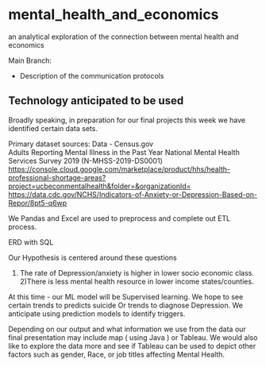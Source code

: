 # mental_health_and_economics
 an analytical exploration of the connection between mental health and economics

Main Branch:
* Description of the communication protocols

## Technology anticipated to be used
Broadly speaking, in preparation for our final projects this week we have identified certain data sets.  

Primary dataset sources:
Data - Census.gov <br/>
Adults Reporting Mental Illness in the Past Year 
National Mental Health Services Survey 2019 (N-MHSS-2019-DS0001)
https://console.cloud.google.com/marketplace/product/hhs/health-professional-shortage-areas?project=ucbeconmentalhealth&folder=&organizationId=
https://data.cdc.gov/NCHS/Indicators-of-Anxiety-or-Depression-Based-on-Repor/8pt5-q6wp

We Pandas and Excel are used to preprocess and complete out ETL process.

ERD with SQL

Our Hypothesis is centered around these questions
1) The rate of Depression/anxiety is higher in lower socio economic class.
2)There is less mental health resource in lower income states/counties.

At this time - our ML model will be Supervised learning. We hope to see certain trends to predicts suicide Or trends to diagnose Depression. We anticipate using prediction models to identify triggers.  
 
Depending on our output and what information we use from the data our final presentation may include map ( using Java ) or Tableau. We would also like to explore the data more and see if Tableau can be used to depict other factors such as gender, Race, or job titles affecting Mental Health.



